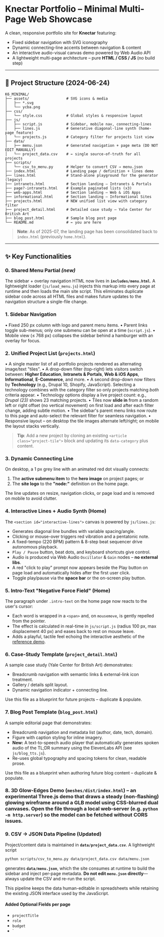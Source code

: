 # Knectar Portfolio – Minimal Multi-Page Web Showcase

A clean, responsive portfolio site for **Knectar** featuring:

* Fixed sidebar navigation with SVG iconography
* Dynamic connecting-line accents between navigation & content
* An interactive audio-visual canvas demo powered by Web Audio API
* A lightweight multi-page architecture – pure **HTML / CSS / JS** (no build step)

---

## 📂 Project Structure (2024-06-24)
```text
K6_MINIMAL/
├── assets/                 # SVG icons & media
│   ├── *.svg
│   └── ycba.png
├── css/
│   └── style.css           # Global styles & responsive layout
├── js/
│   ├── script.js           # Sidebar, mobile nav, connecting-lines
│   ├── lines.js            # Generative diagonal-line synth (home-page feature)
│   └── projects.js         # Category filter for projects list view
├── data/
│   ├── menu.json           # Generated navigation + page meta (DO NOT EDIT MANUALLY)
│   └── project_data.csv    # ← single source-of-truth for all projects
├── scripts/
│   └── csv_to_menu.py      # Helper to convert CSV → menu.json
├── index.html              # Landing page / definition + lines demo
├── lines.html              # Stand-alone playground for the generator (legacy)
├── intranets.html          # Section landing – Intranets & Portals
├── page?-intranets.html    # Example paginated lists (x3)
├── web-apps.html           # Section landing – Web & iOS Apps
├── informational.html      # Section landing – Informational Sites
├── projects.html           # NEW unified list view with category filter
├── project_detail.html     # Detailed case study – Yale Center for British Art
├── blog_post.html          # Sample blog post page
└── README.md               # ← you are here
```

> **Note**: As of 2025-07, the landing page has been consolidated back to `index.html` (previously `home.html`).

---

## ✨ Key Functionalities

### 0. Shared Menu Partial *(new)*
The sidebar + overlay navigation HTML now lives in **`includes/menu.html`**.
A lightweight loader (`js/load_menu.js`) injects this markup into every page at runtime and then loads the main site script. This eliminates duplicate sidebar code across all HTML files and makes future updates to the navigation structure a single-file change.

### 1. Sidebar Navigation
• Fixed 250 px column with logo and parent menu items.
• Parent links toggle sub-menus; only one submenu can be open at a time (`script.js`).
• Mobile view (≤ 768 px) collapses the sidebar behind a hamburger with an overlay for focus.

### 2. Unified Project List (`projects.html`)
• A single master list of all portfolio projects rendered as alternating image/text "tiles".
• A drop-down filter (top-right) lets visitors switch between: **Higher Education**, **Intranets & Portals**, **Web & iOS Apps**, **Informational**, **E-Commerce**, and more.
• A second drop-down now filters by **Technology** (e.g., Drupal 10, Shopify, JavaScript). Selecting a technology combines with the category filter so only projects matching *both* criteria appear.
• Technology options display a live project count: e.g., *Drupal (23)* shows 23 matching projects.
• Tiles now **slide in** from a random left or right offset (no vertical movement) on first load and after each filter change, adding subtle motion.
• The sidebar's parent menu links now route to this page and auto-select the relevant filter for seamless navigation.
• Responsive layout – on desktop the tile images alternate left/right; on mobile the layout stacks vertically.

> **Tip**: Add a new project by cloning an existing `<article class="project-tile">` block and updating its `data-category` plus content.

### 3. Dynamic Connecting Line
On desktop, a 1 px grey line with an animated red dot visually connects:
1. The **active submenu item** to the **hero image** on project pages; or
2. The **site logo** to the **"node:"** definition on the home page.

The line updates on resize, navigation clicks, or page load and is removed on mobile to avoid clutter.

### 4. Interactive Lines + Audio Synth (Home)
The `<section id="interactive-lines">` canvas is powered by `js/lines.js`:
* Generates diagonal line bundles with variable spacing/angle.
* Clicking or mouse-over triggers red vibration and a pentatonic note.
* A fixed-tempo (220 BPM) pattern & 8-step beat sequencer drive autonomous playback.
* `Play / Pause` button, beat dots, and keyboard shortcuts give control.
* Audio is produced via Web Audio `Oscillator` & `Gain` nodes – **no external libs**.
* A red "click to play" prompt now appears beside the Play button on page load and automatically hides after the first user click.
* Toggle play/pause via the **space bar** or the on-screen play button.

### 5. Intro-Text "Negative Force Field" (Home)
The paragraph under `.intro-text` on the home page now reacts to the user's cursor:
* Each word is wrapped in a `<span>` and, on `mousemove`, is gently repelled from the pointer.
* The effect is calculated in real-time in `js/script.js` (radius 100 px, max displacement 40 px) and eases back to rest on mouse leave.
* Adds a playful, tactile feel echoing the interactive aesthetic of the [reference demo](https://k6-nu.vercel.app/).

### 6. Case-Study Template (`project_detail.html`)
A sample case study (Yale Center for British Art) demonstrates:
* Breadcrumb navigation with semantic links & external-link icon treatment.
* Gallery / details split layout.
* Dynamic navigation indicator + connecting line.

Use this file as a blueprint for future projects – duplicate & populate.

### 7. Blog Post Template (`blog_post.html`)
A sample editorial page that demonstrates:
* Breadcrumb navigation and metadata list (author, date, tech, domain).
* Figure with caption styling for inline imagery.
* **New:** A text-to-speech audio player that automatically generates spoken audio of the TL;DR summary using the ElevenLabs API (see `js/blog_tts.js`).
* Re-uses global typography and spacing tokens for clean, readable prose.

Use this file as a blueprint when authoring future blog content – duplicate & populate.

### 8. **3D Glow-Edges Demo** (`meshes/dist/index.html`) – an experimental Three.js demo that draws a **steady** (non-flashing) glowing wireframe around a GLB model using CSS-blurred dual canvases. Open the file through a local web-server (e.g. `python -m http.server`) so the model can be fetched without CORS issues.

### 9. **CSV → JSON Data Pipeline** (Updated)

Project/content data is maintained in **`data/project_data.csv`**.  A lightweight script

```bash
python scripts/csv_to_menu.py data/project_data.csv data/menu.json
```

generates **`data/menu.json`**, which the site consumes at runtime to build the sidebar and inject per-page metadata. **Do not edit `menu.json` directly**—always update the CSV and re-run the script.

This pipeline keeps the data human-editable in spreadsheets while retaining the existing JSON interface used by the JavaScript.

#### Added Optional Fields per page
- `projectTitle`
- `role`
- `budget`
- `